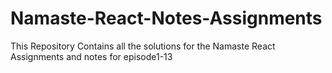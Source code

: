 # Namaste-React-Notes-Assignments
This Repository Contains all the solutions for the Namaste React Assignments and notes for episode1-13
